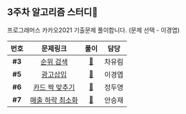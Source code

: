 ## 3주차 알고리즘 스터디💪

프로그래머스 카카오2021 기출문제 풀이합니다. (문제 선택 - 이경엽)

|  번호  |                                   문제링크                                   |            풀이             |  담당  |
| :----: | :--------------------------------------------------------------------------: | :-------------------------: | :----: |
| **#3** |    [순위 검색](https://programmers.co.kr/learn/courses/30/lessons/72412)     | [📂](./programmers_kakao_3) | 차유림 |
| **#5** |     [광고삽입](https://programmers.co.kr/learn/courses/30/lessons/72414)     | [📂](./programmers_kakao_5) | 이경엽 |
| **#6** |  [카드 짝 맞추기](https://programmers.co.kr/learn/courses/30/lessons/72415)  | [📂](./programmers_kakao_6) | 정두영 |
| **#7** | [매출 하락 최소화](https://programmers.co.kr/learn/courses/30/lessons/72416) | [📂](./programmers_kakao_7) | 안승재 |

